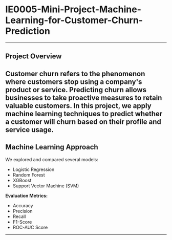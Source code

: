 # IE0005-Mini-Project-Machine-Learning-for-Customer-Churn-Prediction
---
## Project Overview
Customer churn refers to the phenomenon where customers stop using a company's product or service. Predicting churn allows businesses to take proactive measures to retain valuable customers. In this project, we apply machine learning techniques to predict whether a customer will churn based on their profile and service usage.
---
## Machine Learning Approach
We explored and compared several models:

- Logistic Regression  
- Random Forest  
- XGBoost  
- Support Vector Machine (SVM)

**Evaluation Metrics:**

- Accuracy  
- Precision  
- Recall  
- F1-Score  
- ROC-AUC Score
---
